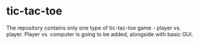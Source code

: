 # tic-tac-toe
The repository contains only one type of tic-tac-toe game - player vs. player. Player vs. computer is going to be added, alongside with basic GUI.
